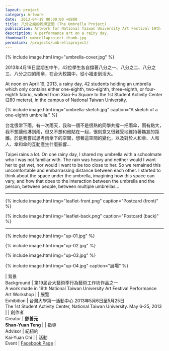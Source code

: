 ```yaml
---
layout: project
category: Artwork
date:  2013-04-19 00:00:00 +0800
title: 八分之幾的乾燥空間 (The Umbrella Project)
publication: Artwork for National Taiwan University Art Festival 19th
description: A performance art on a rainy day.
thumbnail: umbrellaproject-thumb.jpg
permalink: /projects/umbrellaproject/
---
```


{% include image.html
           img="umbrella-cover.jpg" %}

2013年4月19日星期五中午，42位學生各自撐著八分之一、八分之二、八分之三、八分之四的雨傘，在台大校園中，從小福走到活大。

At noon on April 19, 2013, a rainy day, 42 students holding an umbrella which only contains either one-eighth, two-eighth, three-eighth, or four-eighth fabric, walked from Xiao-Fu Square to the 1st Student Activity Center (280 meters), in the campus of National Taiwan University.

{% include image.html
           img="umbrella-sketch.jpg"
           caption="A sketch of a one-eighth umbrella." %}

台北很常下雨，有一次雨天，我和一個不是很熟的同學共撐一把雨傘，雨有點大，我不想讓他淋到雨，但又不想和他貼在一起，很刻意又很難受地維持著尷尬的距離。於是我嘗試思考雨傘下的空間，想著這空間的變化，以及對於人和傘、人和人、傘和傘的互動產生什麼影響…

Taipei rains a lot. On one rainy day, I shared my umbrella with a schoolmate who I was not familiar with. The rain was heavy and neither would I want her to get wet, nor would I want to be too close to her. So we remained this uncomfortable and embarrassing distance between each other. I started to think about the space under the umbrella, imagining how this space can vary, and how that does to the interaction between the umbrella and the person, between people, between multiple umbrellas...

---

{% include image.html
           img="leaflet-front.png"
           caption="Postcard (front)" %}

{% include image.html
           img="leaflet-back.png"
           caption="Postcard (back)" %}

---

{% include image.html
           img="up-01.jpg" %}

{% include image.html
           img="up-02.jpg" %}

{% include image.html
           img="up-03.jpg" %}

{% include image.html
           img="up-04.jpg"
           caption="展場" %}

| 背景<br>Background  | 第19屆台大藝術季行為藝術工作坊作品之一<br>A work made in 19th National Taiwan University Art Festival Performance Art Workshop |
| 展覽<br>Exhibition | 台灣大學第一活動中心 2013年5月6日至5月25日<br>The 1st Student Activity Center, National Taiwan University. May 6-25, 2013 |
| 創作者<br>Creator | **鄧善元**<br>**Shan-Yuan Teng** |
| 指導<br>Advisor | 紀紐約<br>Kai-Yuan Chi |
| 活動<br>Event | [Facebook Page](https://www.facebook.com/NTUArtFest.UmbrellaProject) |
